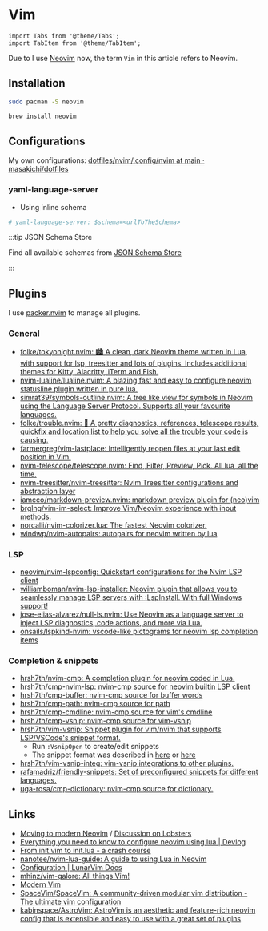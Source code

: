# Vim

```mdx-code-block
import Tabs from '@theme/Tabs';
import TabItem from '@theme/TabItem';
```

Due to I use [Neovim](https://neovim.io/) now, the term `Vim` in this article refers to Neovim.

## Installation

<Tabs>
  <TabItem value="Arch Linux" default>

```bash
sudo pacman -S neovim
```

  </TabItem>
  <TabItem value="macOS">

```bash
brew install neovim
```

  </TabItem>
</Tabs>

## Configurations

My own configurations: [dotfiles/nvim/.config/nvim at main · masakichi/dotfiles](https://github.com/masakichi/dotfiles/tree/main/nvim/.config/nvim)

### yaml-language-server

- Using inline schema

```yaml
# yaml-language-server: $schema=<urlToTheSchema>
```

:::tip JSON Schema Store

Find all available schemas from [JSON Schema Store](https://www.schemastore.org/json/)

:::

## Plugins

I use [packer.nvim](https://github.com/wbthomason/packer.nvim) to manage all plugins.

### General

- [folke/tokyonight.nvim: 🏙 A clean, dark Neovim theme written in Lua, with support for lsp, treesitter and lots of plugins. Includes additional themes for Kitty, Alacritty, iTerm and Fish.](https://github.com/folke/tokyonight.nvim)
- [nvim-lualine/lualine.nvim: A blazing fast and easy to configure neovim statusline plugin written in pure lua.](https://github.com/nvim-lualine/lualine.nvim)
- [simrat39/symbols-outline.nvim: A tree like view for symbols in Neovim using the Language Server Protocol. Supports all your favourite languages.](https://github.com/simrat39/symbols-outline.nvim)
- [folke/trouble.nvim: 🚦 A pretty diagnostics, references, telescope results, quickfix and location list to help you solve all the trouble your code is causing.](https://github.com/folke/trouble.nvim)
- [farmergreg/vim-lastplace: Intelligently reopen files at your last edit position in Vim.](https://github.com/farmergreg/vim-lastplace)
- [nvim-telescope/telescope.nvim: Find, Filter, Preview, Pick. All lua, all the time.](https://github.com/nvim-telescope/telescope.nvim)
- [nvim-treesitter/nvim-treesitter: Nvim Treesitter configurations and abstraction layer](https://github.com/nvim-treesitter/nvim-treesitter)
- [iamcco/markdown-preview.nvim: markdown preview plugin for (neo)vim](https://github.com/iamcco/markdown-preview.nvim)
- [brglng/vim-im-select: Improve Vim/Neovim experience with input methods.](https://github.com/brglng/vim-im-select)
- [norcalli/nvim-colorizer.lua: The fastest Neovim colorizer.](https://github.com/norcalli/nvim-colorizer.lua)
- [windwp/nvim-autopairs: autopairs for neovim written by lua](https://github.com/windwp/nvim-autopairs)

### LSP

- [neovim/nvim-lspconfig: Quickstart configurations for the Nvim LSP client](https://github.com/neovim/nvim-lspconfig)
- [williamboman/nvim-lsp-installer: Neovim plugin that allows you to seamlessly manage LSP servers with :LspInstall. With full Windows support!](https://github.com/williamboman/nvim-lsp-installer)
- [jose-elias-alvarez/null-ls.nvim: Use Neovim as a language server to inject LSP diagnostics, code actions, and more via Lua.](https://github.com/jose-elias-alvarez/null-ls.nvim)
- [onsails/lspkind-nvim: vscode-like pictograms for neovim lsp completion items](https://github.com/onsails/lspkind-nvim)

### Completion & snippets

- [hrsh7th/nvim-cmp: A completion plugin for neovim coded in Lua.](https://github.com/hrsh7th/nvim-cmp)
- [hrsh7th/cmp-nvim-lsp: nvim-cmp source for neovim builtin LSP client](https://github.com/hrsh7th/cmp-nvim-lsp)
- [hrsh7th/cmp-buffer: nvim-cmp source for buffer words](https://github.com/hrsh7th/cmp-buffer)
- [hrsh7th/cmp-path: nvim-cmp source for path](https://github.com/hrsh7th/cmp-path)
- [hrsh7th/cmp-cmdline: nvim-cmp source for vim's cmdline](https://github.com/hrsh7th/cmp-cmdline)
- [hrsh7th/cmp-vsnip: nvim-cmp source for vim-vsnip](https://github.com/hrsh7th/cmp-vsnip)
- [hrsh7th/vim-vsnip: Snippet plugin for vim/nvim that supports LSP/VSCode's snippet format.](https://github.com/hrsh7th/vim-vsnip)
  - Run `:VsnipOpen` to create/edit snippets
  - The snippet format was described in [here](https://code.visualstudio.com/docs/editor/userdefinedsnippets#_snippet-syntax) or [here](https://github.com/Microsoft/language-server-protocol/blob/main/snippetSyntax.md)
- [hrsh7th/vim-vsnip-integ: vim-vsnip integrations to other plugins.](https://github.com/hrsh7th/vim-vsnip-integ)
- [rafamadriz/friendly-snippets: Set of preconfigured snippets for different languages.](https://github.com/rafamadriz/friendly-snippets)
- [uga-rosa/cmp-dictionary: nvim-cmp source for dictionary.](https://github.com/uga-rosa/cmp-dictionary)

## Links

- [Moving to modern Neovim](https://toroid.org/modern-neovim) / [Discussion on Lobsters](https://lobste.rs/s/hgvtpd/moving_modern_neovim)
- [Everything you need to know to configure neovim using lua | Devlog](https://vonheikemen.github.io/devlog/tools/configuring-neovim-using-lua/)
- [From init.vim to init.lua - a crash course](https://www.notonlycode.org/neovim-lua-config/)
- [nanotee/nvim-lua-guide: A guide to using Lua in Neovim](https://github.com/nanotee/nvim-lua-guide)
- [Configuration | LunarVim Docs](https://www.lunarvim.org/configuration/)
- [mhinz/vim-galore: All things Vim!](https://github.com/mhinz/vim-galore#buffers-windows-tabs)
- [Modern Vim](https://learning.oreilly.com/library/view/modern-vim/9781680506006/)
- [SpaceVim/SpaceVim: A community-driven modular vim distribution - The ultimate vim configuration](https://github.com/SpaceVim/SpaceVim)
- [kabinspace/AstroVim: AstroVim is an aesthetic and feature-rich neovim config that is extensible and easy to use with a great set of plugins](https://github.com/kabinspace/AstroVim)
